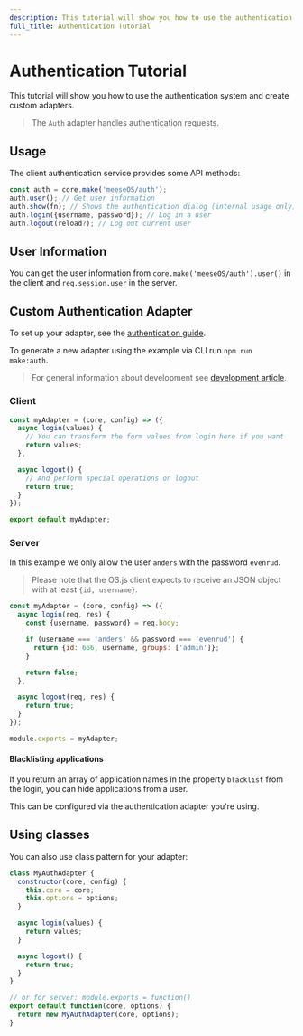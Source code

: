 ```yaml
---
description: This tutorial will show you how to use the authentication system and create custom adapters.
full_title: Authentication Tutorial
---
```


# Authentication Tutorial

This tutorial will show you how to use the authentication system and create custom adapters.

> The `Auth` adapter handles authentication requests.

## Usage

The client authentication service provides some API methods:

```javascript
const auth = core.make('meeseOS/auth');
auth.user(); // Get user information
auth.show(fn); // Shows the authentication dialog (internal usage only)
auth.login({username, password}); // Log in a user
auth.logout(reload?); // Log out current user
```

## User Information

You can get the user information from `core.make('meeseOS/auth').user()` in the client and `req.session.user` in the server.

## Custom Authentication Adapter

To set up your adapter, see the [authentication guide](/guide/auth/README.md).

To generate a new adapter using the example via CLI run `npm run make:auth`.

> For general information about development see [development article](../../development/README.md).

### Client

```javascript
const myAdapter = (core, config) => ({
  async login(values) {
    // You can transform the form values from login here if you want
    return values;
  },

  async logout() {
    // And perform special operations on logout
    return true;
  }
});

export default myAdapter;
```

### Server

In this example we only allow the user `anders` with the password `evenrud`.

> Please note that the OS.js client expects to receive an JSON object with at least `{id, username}`.

```javascript
const myAdapter = (core, config) => ({
  async login(req, res) {
    const {username, password} = req.body;

    if (username === 'anders' && password === 'evenrud') {
      return {id: 666, username, groups: ['admin']};
    }

    return false;
  },

  async logout(req, res) {
    return true;
  }
});

module.exports = myAdapter;
```

#### Blacklisting applications

If you return an array of application names in the property `blacklist` from the login, you can hide applications from a user.

This can be configured via the authentication adapter you're using.

## Using classes

You can also use class pattern for your adapter:

```javascript
class MyAuthAdapter {
  constructor(core, config) {
    this.core = core;
    this.options = options;
  }

  async login(values) {
    return values;
  }

  async logout() {
    return true;
  }
}

// or for server: module.exports = function()
export default function(core, options) {
  return new MyAuthAdapter(core, options);
}
```
